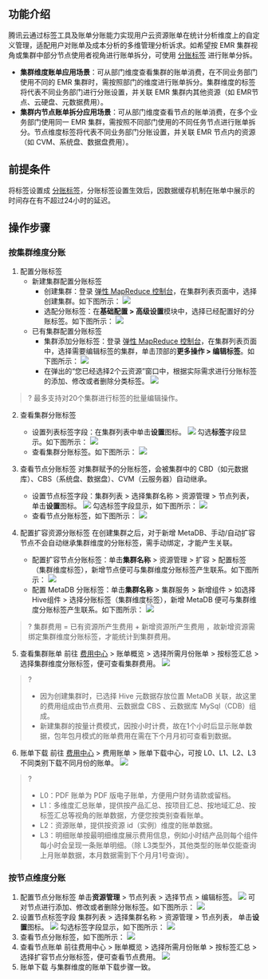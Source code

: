 ## 功能介绍
腾讯云通过标签工具及账单分账能力实现用户云资源账单在统计分析维度上的自定义管理，适配用户对账单及成本分析的多维管理分析诉求。如希望按 EMR 集群视角或集群中部分节点使用者视角进行账单拆分，可使用 [分账标签](https://cloud.tencent.com/document/product/555/37959) 进行账单分拆。

- **集群维度账单应用场景**：可从部门维度查看集群的账单消费，在不同业务部门使用不同的 EMR 集群时，需按照部门的维度进行账单拆分。集群维度的标签将代表不同业务部门进行分账设置，并关联 EMR 集群内其他资源（如 EMR节点、云硬盘、元数据费用）。
- **集群内节点账单拆分应用场景**：可从部门维度查看节点的账单消费，在多个业务部门使用同一 EMR 集群，需按照不同部门使用的不同任务节点进行账单拆分。节点维度标签将代表不同业务部门分账设置，并关联 EMR 节点内的资源（如 CVM、系统盘、数据盘费用）。

## 前提条件
将标签设置成 [分账标签](https://cloud.tencent.com/document/product/555/37959)，分账标签设置生效后，因数据缓存机制在账单中展示的时间存在有不超过24小时的延迟。

## 操作步骤
### 按集群维度分账
1. 配置分账标签
	- 新建集群配置分账标签
		- 创建集群：登录 [弹性 MapReduce 控制台](https://console.cloud.tencent.com/emr)，在集群列表页面中，选择创建集群。如下图所示：
![](https://qcloudimg.tencent-cloud.cn/raw/3ea464692e0cdaa3866b6cbab4559c86.png)
		- 选配分账标签：在**基础配置 > 高级设置**模块中，选择已经配置好的分账标签。如下图所示：
![](https://qcloudimg.tencent-cloud.cn/raw/4dc80322a82b55745db4afd514e9b4ba.png)
	- 已有集群配置分账标签
		- 集群添加分账标签：登录 [弹性 MapReduce 控制台](https://console.cloud.tencent.com/emr)，在集群列表页面中，选择需要编辑标签的集群，单击顶部的**更多操作 > 编辑标签**。如下图所示：
![](https://qcloudimg.tencent-cloud.cn/raw/ce068740976bfd63d488772b59ec63ee.png)
		- 在弹出的“您已经选择2个云资源”窗口中，根据实际需求进行分账标签的添加、修改或者删除分类标签。
![](https://qcloudimg.tencent-cloud.cn/raw/8086e7a09c9c1c1d2cae96c384217056.png)
>? 最多支持对20个集群进行标签的批量编辑操作。

2. 查看集群分账标签
	- 设置列表标签字段：在集群列表中单击**设置**图标。
![](https://qcloudimg.tencent-cloud.cn/raw/8ec2ddc6ed15c0f315fc181dde14c2db.png)
勾选**标签**字段显示。如下图所示：
![](https://qcloudimg.tencent-cloud.cn/raw/e9911f5de118745838b331db97940817.png)
	- 查看集群分账标签。如下图所示：
![](https://qcloudimg.tencent-cloud.cn/raw/afa5e56a5232d582a246333620a1742b.png)

3. 查看节点分账标签
对集群赋予的分账标签，会被集群中的 CBD（如元数据库）、CBS（系统盘、数据盘）、CVM（云服务器）自动继承。
	- 设置节点标签字段：集群列表 > 选择集群名称 > 资源管理 > 节点列表，单击**设置**图标。
![](https://qcloudimg.tencent-cloud.cn/raw/3ad486a1cfd0a259bdfaab93fe64a15d.png)
勾选标签字段显示，如下图所示：
![](https://qcloudimg.tencent-cloud.cn/raw/a7cb640859bc80f6cc66d03545f1e72b.png)
	- 查看节点分账标签，如下图所示：
![](https://qcloudimg.tencent-cloud.cn/raw/be5fc0f7e74df66e0ae3695ea9f05e19.png)

4. 配置扩容资源分账标签
在创建集群之后，对于新增 MetaDB、手动/自动扩容节点不会自动继承集群维度的分账标签，需手动绑定，才能产生关联。
	- 配置扩容节点分账标签：单击**集群名称** > 资源管理 > 扩容 > 配置标签（集群维度标签），新增节点便可与集群维度分账标签产生联系。如下图所示：
![](https://qcloudimg.tencent-cloud.cn/raw/2a3fa374608ca51577003f2a00dcfdc7.png)
	- 配置 MetaDB 分账标签：单击**集群名称** > 集群服务 > 新增组件 > 如选择Hive组件 > 选择分账标签（集群维度标签），新增 MetaDB 便可与集群维度分账标签产生联系。如下图所示：
![](https://qcloudimg.tencent-cloud.cn/raw/cc10b61b4749cdd15c8f716f7e00ccbb.png)
>? 集群费用 = 已有资源所产生费用 + 新增资源所产生费用 ，故新增资源需绑定集群维度分账标签，才能统计到集群费用。

5. 查看集群账单
前往 [费用中心](https://console.cloud.tencent.com/expense/bill/overview)  > 账单概览 > 选择所需月份账单 > 按标签汇总 > 选择集群维度分账标签，便可查看集群费用。
![](https://qcloudimg.tencent-cloud.cn/raw/9e4e2493b4836013b5809ab1b3cd625c.png)
>? 
>- 因为创建集群时，已选择 Hive 元数据存放位置 MetaDB 关联，故这里的费用组成由节点费用、云数据盘 CBS 、云数据库 MySql（CDB）组成。
>- 新建集群的按量计费模式，因按小时计费，故在1个小时后显示账单数据，包年包月模式的账单费用在需在下个月月初可查看到数据。

6. 账单下载
前往 [费用中心](https://console.cloud.tencent.com/expense/bill/overview)  > 费用账单 > 账单下载中心，可按 L0、L1、L2、L3不同类别下载不同月份的账单。
![](https://qcloudimg.tencent-cloud.cn/raw/f2ad0c44559913b94cb8c425ad7c5c3f.png)
>? 
>- L0：PDF 账单为 PDF 版电子账单，方便用户财务请款或留档。
>- L1：多维度汇总账单，提供按产品汇总、按项目汇总、按地域汇总、按标签汇总等视角的账单数据，方便您按类别查看账单。
>- L2：资源账单，提供按资源 id（实例）维度的账单数据。
>- L3：明细账单按最明细维度展示费用信息，例如小时结产品则每个组件每小时会呈现一条账单明细。（除 L3类型外，其他类型的账单仅能查询上月账单数据，本月数据需到下个月月1号查询）。

### 按节点维度分账
1. 配置节点分账标签
单击**资源管理** > 节点列表 > 选择节点 > 编辑标签。
![](https://qcloudimg.tencent-cloud.cn/raw/4da3f936b3deb4554e0b80fddee8dc1c.png)
可对节点进行添加、修改或者删除分账标签。如下图所示：
![](https://qcloudimg.tencent-cloud.cn/raw/5e4a0d5a27c17f30c5fcca33e47c40f2.png)
2. 设置节点标签字段
集群列表 > 选择集群名称 > 资源管理 > 节点列表， 单击**设置**图标。
![](https://qcloudimg.tencent-cloud.cn/raw/e2ae166792819d24131dc3322dda53dc.png)
勾选标签字段显示，如下图所示：
![](https://qcloudimg.tencent-cloud.cn/raw/e9911f5de118745838b331db97940817.png)
3. 查看节点分账标签，如下图所示：
![](https://qcloudimg.tencent-cloud.cn/raw/7766db568a77ab10a954a0f0688bc566.png)
4. 查看节点账单
前往费用中心  > 账单概览 > 选择所需月份账单 > 按标签汇总 > 选择扩容节点分账标签，便可查看节点费用。
![](https://qcloudimg.tencent-cloud.cn/raw/cdcfdc3a831e672e939d55cc4cdca6a1.png)
5. 账单下载
与集群维度的账单下载步骤一致。





